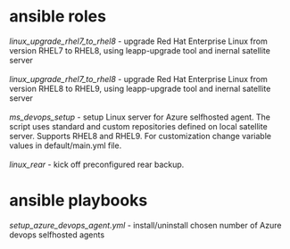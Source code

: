 # ansible roles
*linux_upgrade_rhel7_to_rhel8* - upgrade Red Hat Enterprise Linux from version RHEL7 to RHEL8, using leapp-upgrade tool and inernal satellite server <br /><br />
*linux_upgrade_rhel7_to_rhel8* - upgrade Red Hat Enterprise Linux from version RHEL8 to RHEL9, using leapp-upgrade tool and inernal satellite server <br />
<br />
*ms_devops_setup* - setup Linux server for Azure selfhosted agent. The script uses standard and custom repositories defined on local satellite server. Supports RHEL8 and RHEL9. For customization change variable values in default/main.yml file. <br /> <br />
*linux_rear* - kick off preconfigured rear backup.

# ansible playbooks
*setup_azure_devops_agent.yml* - install/uninstall chosen number of Azure devops selfhosted agents

